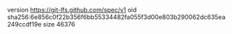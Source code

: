 version https://git-lfs.github.com/spec/v1
oid sha256:6e856c0f22b356f6bb55334482fa055f3d00e803b290062dc635ea249ccdf19e
size 46376
